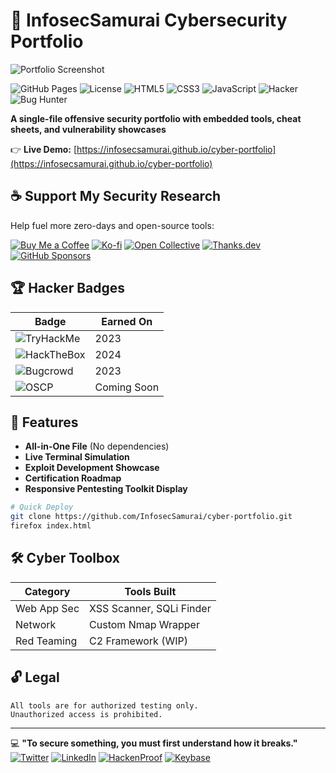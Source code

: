 # 🔐 InfosecSamurai Cybersecurity Portfolio

![Portfolio Screenshot](https://i.ibb.co/fLmmWZM/Screenshot-2025-03-29-234537.png)

![GitHub Pages](https://img.shields.io/badge/GitHub%20Pages-Deployed-success?style=flat&logo=github)
![License](https://img.shields.io/badge/License-MIT-blue)
![HTML5](https://img.shields.io/badge/HTML5-E34F26?logo=html5&logoColor=white)
![CSS3](https://img.shields.io/badge/CSS3-1572B6?logo=css3&logoColor=white)
![JavaScript](https://img.shields.io/badge/JavaScript-F7DF1E?logo=javascript&logoColor=black)
![Hacker](https://img.shields.io/badge/Infosec-Elite-red?style=flat&logo=linux&logoColor=white)
![Bug Hunter](https://img.shields.io/badge/Bug%20Hunter-Confirmed-brightgreen?style=flat&logo=bugcrowd)

**A single-file offensive security portfolio with embedded tools, cheat sheets, and vulnerability showcases**

👉 **Live Demo:** [https://infosecsamurai.github.io/cyber-portfolio](https://infosecsamurai.github.io/cyber-portfolio)

## ☕ Support My Security Research
Help fuel more zero-days and open-source tools:

[![Buy Me a Coffee](https://img.shields.io/badge/Buy_Me_A_Coffee-FFDD00?style=for-the-badge&logo=buy-me-a-coffee&logoColor=black)](https://www.buymeacoffee.com/infosecsamurai)
[![Ko-fi](https://img.shields.io/badge/Ko--fi-F16061?style=for-the-badge&logo=ko-fi&logoColor=white)](https://ko-fi.com/infosecsamurai)
[![Open Collective](https://img.shields.io/badge/Open_Collective-3385FF?style=for-the-badge&logo=open-collective&logoColor=white)](https://opencollective.com/infosecsamurai)
[![Thanks.dev](https://img.shields.io/badge/Thanks.dev-FF4D76?style=for-the-badge&logo=github&logoColor=white)](https://thanks.dev/infosecsamurai)
[![GitHub Sponsors](https://img.shields.io/badge/GitHub_Sponsors-181717?style=for-the-badge&logo=github&logoColor=white)](https://github.com/sponsors/InfosecSamurai)

## 🏆 Hacker Badges
| Badge | Earned On |
|-------|-----------|
| ![TryHackMe](https://img.shields.io/badge/TryHackMe-Top_1%25-purple?logo=tryhackme) | 2023 |
| ![HackTheBox](https://img.shields.io/badge/HackTheBox-Hacker-red?logo=hackthebox) | 2024 |
| ![Bugcrowd](https://img.shields.io/badge/Bugcrowd_Elite-Confirmed-8A2BE2?logo=bugcrowd) | 2023 |
| ![OSCP](https://img.shields.io/badge/OSCP-Certified-important?logo=offensive-security) | Coming Soon |

## 🚀 Features
- **All-in-One File** (No dependencies)
- **Live Terminal Simulation**
- **Exploit Development Showcase**
- **Certification Roadmap**
- **Responsive Pentesting Toolkit Display**

```bash
# Quick Deploy
git clone https://github.com/InfosecSamurai/cyber-portfolio.git
firefox index.html
```

## 🛠️ Cyber Toolbox
| Category       | Tools Built               |
|----------------|---------------------------|
| Web App Sec    | XSS Scanner, SQLi Finder  |
| Network        | Custom Nmap Wrapper       |
| Red Teaming    | C2 Framework (WIP)        |


## 🔓 Legal
```legal
All tools are for authorized testing only. 
Unauthorized access is prohibited.
```

---

💻 **"To secure something, you must first understand how it breaks."**  
[![Twitter](https://img.shields.io/badge/𝕏-InfosecSamurai-black?style=social&logo=x)](https://x.com/infosecsamurai)
[![LinkedIn](https://img.shields.io/badge/LinkedIn-Connect-blue?style=social&logo=linkedin)](https://linkedin.com/in/infosecsamurai)
[![HackenProof](https://img.shields.io/badge/HackenProof-Profile-yellow?style=social&logo=hackerone)](https://hackenproof.com/infosecsamurai)
[![Keybase](https://img.shields.io/badge/Keybase-PGP-2B73B7?style=social&logo=keybase)](https://keybase.io/infosecsamurai)
